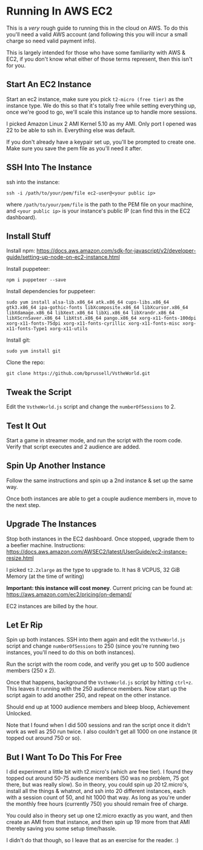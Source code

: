 # Running In AWS EC2

This is a *very* rough guide to running this in the cloud on AWS.  To do this you'll need a
valid AWS account (and following this you will incur a small charge so need valid payment
info).

This is largely intended for those who have some familiarity with AWS & EC2, if you don't
know what either of those terms represent, then this isn't for you.

## Start An EC2 Instance

Start an ec2 instance, make sure you pick `t2-micro (free tier)` as the instance
type.  We do this so that it's totally free while setting everything up, once
we're good to go, we'll scale this instance up to handle more sessions.

I picked Amazon Linux 2 AMI Kernel 5.10 as my AMI.  Only port I opened was
22 to be able to ssh in.  Everything else was default.

If you don't already have a keypair set up, you'll be prompted to create
one.  Make sure you save the pem file as you'll need it after.

## SSH Into The Instance

ssh into the instance:

```shell
ssh -i /path/to/your/pem/file ec2-user@<your public ip>
```

where `/path/to/your/pem/file` is the path to the PEM file on your machine,
and `<your public ip>` is your instance's public IP (can find this in the
EC2 dashboard).

## Install Stuff

Install npm: <https://docs.aws.amazon.com/sdk-for-javascript/v2/developer-guide/setting-up-node-on-ec2-instance.html>

Install puppeteer:

```shell
npm i puppeteer --save
```

Install dependencies for puppeteer:

```shell
sudo yum install alsa-lib.x86_64 atk.x86_64 cups-libs.x86_64 gtk3.x86_64 ipa-gothic-fonts libXcomposite.x86_64 libXcursor.x86_64 libXdamage.x86_64 libXext.x86_64 libXi.x86_64 libXrandr.x86_64 libXScrnSaver.x86_64 libXtst.x86_64 pango.x86_64 xorg-x11-fonts-100dpi xorg-x11-fonts-75dpi xorg-x11-fonts-cyrillic xorg-x11-fonts-misc xorg-x11-fonts-Type1 xorg-x11-utils
```

Install git:

```shell
sudo yum install git
```

Clone the repo:

```shell
git clone https://github.com/bprussell/VstheWorld.git
```

## Tweak the Script

Edit the `VstheWorld.js` script and change the `numberOfSessions` to 2.

## Test It Out

Start a game in streamer mode, and run the script with the room code.  Verify
that script executes and 2 audience are added.

## Spin Up Another Instance

Follow the same instructions and spin up a 2nd instance & set up
the same way.

Once both instances are able to get a couple audience members in, move to the
next step.

## Upgrade The Instances

Stop both instances in the EC2 dashboard.  Once stopped, upgrade them to a beefier machine.
Instructions: <https://docs.aws.amazon.com/AWSEC2/latest/UserGuide/ec2-instance-resize.html>

I picked `t2.2xlarge` as the type to upgrade to. It has 8 VCPUS, 32 GiB Memory (at the time of writing)

**Important: this instance will cost money**.  Current pricing can be found
at: <https://aws.amazon.com/ec2/pricing/on-demand/>

EC2 instances are billed by the hour.

## Let Er Rip

Spin up both instances.  SSH into them again and edit the `VstheWorld.js` script
and change `numberOfSessions` to 250 (since you're running two instances, you'll
need to do this on both instances).

Run the script with the room code, and verify you get up to 500 audience members
(250 x 2).

Once that happens, background the `VstheWorld.js` script by hitting `ctrl+z`.
This leaves it running with the 250 audience members. Now start up the script
again to add another 250, and repeat on the other instance.

Should end up at 1000 audience members and bleep bloop, Achievement Unlocked.

Note that I found when I did 500 sessions and ran the script once it didn't work
as well as 250 run twice.  I also couldn't get all 1000 on one instance (it
topped out around 750 or so).

## But I Want To Do This For Free

I did experiment a little bit with t2.micro's (which are free tier).  I found
they topped out around 50-75 audience members (50 was no problem, 75 got there,
but was really slow).  So in theory, you could spin up 20 t2.micro's, install
all the things & whatnot, and ssh into 20 different instances, each with a
session count of 50, and hit 1000 that way.  As long as you're under the monthly
free hours (currently 750) you should remain free of charge.

You could also in theory set up one t2.micro exactly as you want, and then create
an AMI from that instance, and then spin up 19 more from that AMI thereby saving
you some setup time/hassle.

I didn't do that though, so I leave that as an exercise for the reader. :)
